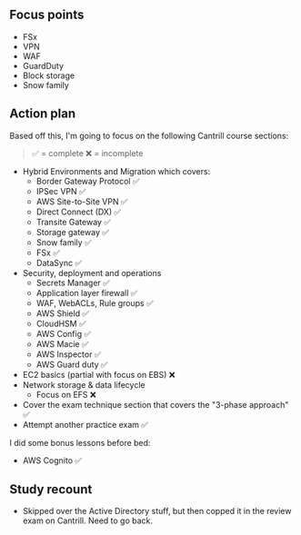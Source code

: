 ## Focus points

- FSx
- VPN
- WAF
- GuardDuty
- Block storage
- Snow family

## Action plan

Based off this, I'm going to focus on the following Cantrill course sections:

> ✅ = complete
> ❌ = incomplete

- Hybrid Environments and Migration which covers:
	- Border Gateway Protocol ✅
	- IPSec VPN ✅
	- AWS Site-to-Site VPN ✅
	- Direct Connect (DX) ✅
	- Transite Gateway ✅
	- Storage gateway ✅
	- Snow family ✅
	- FSx ✅
	- DataSync ✅
- Security, deployment and operations
	- Secrets Manager ✅
	- Application layer firewall ✅
	- WAF, WebACLs, Rule groups ✅
	- AWS Shield ✅
	- CloudHSM ✅
	- AWS Config ✅
	- AWS Macie ✅
	- AWS Inspector ✅
	- AWS Guard duty ✅
- EC2 basics (partial with focus on EBS) ❌
- Network storage & data lifecycle
	- Focus on EFS ❌
- Cover the exam technique section that covers the "3-phase approach"  ✅
- Attempt another practice exam  ✅

I did some bonus lessons before bed:

- AWS Cognito ✅

## Study recount

- Skipped over the Active Directory stuff, but then copped it in the review exam on Cantrill. Need to go back. 